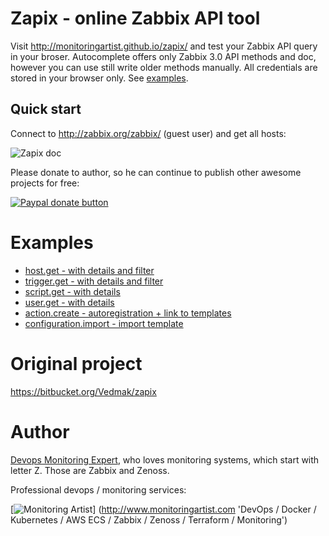 # Zapix - online Zabbix API tool

Visit http://monitoringartist.github.io/zapix/ and test your Zabbix API query
in your broser. Autocomplete offers only Zabbix 3.0 API methods and doc, however
you can use still write older methods manually. All credentials are stored in 
your browser only. See [examples](https://github.com/monitoringartist/zapix#examples).

## Quick start

Connect to http://zabbix.org/zabbix/ (guest user) and get all hosts:

![Zapix doc](https://raw.githubusercontent.com/monitoringartist/zapix/gh-pages/doc/zabbix-zapix.gif)

Please donate to author, so he can continue to publish other awesome projects 
for free:

[![Paypal donate button](http://jangaraj.com/img/github-donate-button02.png)](https://www.paypal.com/cgi-bin/webscr?cmd=_s-xclick&hosted_button_id=8LB6J222WRUZ4)

# Examples

- [host.get - with details and filter](http://monitoringartist.github.io/zapix/#apimethod=host.get&apiparams={%0A%20%20%20%20%22output%22%3A%20%22extend%22%2C%0A%20%20%20%20%22filter%22%3A%20{%0A%20%20%20%20%20%20%20%20%22host%22%3A%20[%0A%20%20%20%20%20%20%20%20%20%20%20%20%22Zabbix.org%22%2C%0A%20%20%20%20%20%20%20%20%20%20%20%20%22Linux%20server%22%0A%20%20%20%20%20%20%20%20]%0A%20%20%20%20}%0A})
- [trigger.get - with details and filter](http://monitoringartist.github.io/zapix/#apimethod=trigger.get&apiparams={%0A%20%20%20%20%22output%22%3A%20[%0A%20%20%20%20%20%20%20%20%22triggerid%22%2C%0A%20%20%20%20%20%20%20%20%22description%22%2C%0A%20%20%20%20%20%20%20%20%22priority%22%2C%0A%20%20%20%20%20%20%20%20%22error%22%0A%20%20%20%20]%2C%0A%20%20%20%20%22expandDescription%22%3A%201%2C%0A%20%20%20%20%22selectHosts%22%3A%20%22extend%22%2C%0A%20%20%20%20%22filter%22%3A%20{%0A%20%20%20%20%20%20%20%20%22value%22%3A%201%2C%0A%20%20%20%20%20%20%20%20%22status%22%3A%200%0A%20%20%20%20}%0A})
- [script.get - with details](http://monitoringartist.github.io/zapix/#apimethod=script.get&apiparams={%0A%20%20%20%20%22output%22%3A%20%22extend%22%0A})
- [user.get - with details](http://monitoringartist.github.io/zapix/#apimethod=user.get&apiparams={%0A%20%20%20%20%22output%22%3A%20%22extend%22%0A})
- [action.create - autoregistration + link to templates](http://monitoringartist.github.io/zapix/#apimethod=action.create&apiparams={%0A%20%20%20%20%22name%22%3A%20%22Auto%20registration%22%2C%0A%20%20%20%20%22eventsource%22%3A%202%2C%0A%20%20%20%20%22status%22%3A%200%2C%0A%20%20%20%20%22esc_period%22%3A%20120%2C%0A%20%20%20%20%22operations%22%3A%20[%0A%20%20%20%20%20%20%20%20{%0A%20%20%20%20%20%20%20%20%20%20%20%20%22operationtype%22%3A%206%2C%0A%20%20%20%20%20%20%20%20%20%20%20%20%22optemplate%22%3A%20[%0A%20%20%20%20%20%20%20%20%20%20%20%20%20%20%20%20{%0A%20%20%20%20%20%20%20%20%20%20%20%20%20%20%20%20%20%20%20%20%22templateid%22%3A%20%2210001%22%0A%20%20%20%20%20%20%20%20%20%20%20%20%20%20%20%20}%0A%20%20%20%20%20%20%20%20%20%20%20%20]%0A%20%20%20%20%20%20%20%20}%0A%20%20%20%20]%0A})
- [configuration.import - import template](http://monitoringartist.github.io/zapix/#apimethod=configuration.import&apiparams={%0A%20%20%20%20%22format%22%3A%20%22xml%22%2C%0A%20%20%20%20%22rules%22%3A%20{%0A%20%20%20%20%20%20%20%20%22templates%22%3A%20{%0A%20%20%20%20%20%20%20%20%20%20%20%20%22createMissing%22%3A%20true%2C%0A%20%20%20%20%20%20%20%20%20%20%20%20%22updateExisting%22%3A%20true%0A%20%20%20%20%20%20%20%20}%2C%0A%20%20%20%20%20%20%20%20%22images%22%3A%20{%0A%20%20%20%20%20%20%20%20%20%20%20%20%22createMissing%22%3A%20true%2C%0A%20%20%20%20%20%20%20%20%20%20%20%20%22updateExisting%22%3A%20true%0A%20%20%20%20%20%20%20%20}%2C%0A%20%20%20%20%20%20%20%20%22groups%22%3A%20{%0A%20%20%20%20%20%20%20%20%20%20%20%20%22createMissing%22%3A%20true%0A%20%20%20%20%20%20%20%20}%2C%0A%20%20%20%20%20%20%20%20%22triggers%22%3A%20{%0A%20%20%20%20%20%20%20%20%20%20%20%20%22createMissing%22%3A%20true%2C%0A%20%20%20%20%20%20%20%20%20%20%20%20%22updateExisting%22%3A%20true%0A%20%20%20%20%20%20%20%20}%2C%0A%20%20%20%20%20%20%20%20%22valueMaps%22%3A%20{%0A%20%20%20%20%20%20%20%20%20%20%20%20%22createMissing%22%3A%20true%2C%0A%20%20%20%20%20%20%20%20%20%20%20%20%22updateExisting%22%3A%20true%0A%20%20%20%20%20%20%20%20}%2C%0A%20%20%20%20%20%20%20%20%22hosts%22%3A%20{%0A%20%20%20%20%20%20%20%20%20%20%20%20%22createMissing%22%3A%20true%2C%0A%20%20%20%20%20%20%20%20%20%20%20%20%22updateExisting%22%3A%20true%0A%20%20%20%20%20%20%20%20}%2C%0A%20%20%20%20%20%20%20%20%22items%22%3A%20{%0A%20%20%20%20%20%20%20%20%20%20%20%20%22createMissing%22%3A%20true%2C%0A%20%20%20%20%20%20%20%20%20%20%20%20%22updateExisting%22%3A%20true%0A%20%20%20%20%20%20%20%20}%2C%0A%20%20%20%20%20%20%20%20%22maps%22%3A%20{%0A%20%20%20%20%20%20%20%20%20%20%20%20%22createMissing%22%3A%20true%2C%0A%20%20%20%20%20%20%20%20%20%20%20%20%22updateExisting%22%3A%20true%0A%20%20%20%20%20%20%20%20}%2C%0A%20%20%20%20%20%20%20%20%22screens%22%3A%20{%0A%20%20%20%20%20%20%20%20%20%20%20%20%22createMissing%22%3A%20true%2C%0A%20%20%20%20%20%20%20%20%20%20%20%20%22updateExisting%22%3A%20true%0A%20%20%20%20%20%20%20%20}%2C%0A%20%20%20%20%20%20%20%20%22templateScreens%22%3A%20{%0A%20%20%20%20%20%20%20%20%20%20%20%20%22createMissing%22%3A%20true%2C%0A%20%20%20%20%20%20%20%20%20%20%20%20%22updateExisting%22%3A%20true%0A%20%20%20%20%20%20%20%20}%2C%0A%20%20%20%20%20%20%20%20%22templateLinkage%22%3A%20{%0A%20%20%20%20%20%20%20%20%20%20%20%20%22createMissing%22%3A%20true%0A%20%20%20%20%20%20%20%20}%2C%0A%20%20%20%20%20%20%20%20%22applications%22%3A%20{%0A%20%20%20%20%20%20%20%20%20%20%20%20%22createMissing%22%3A%20true%2C%0A%20%20%20%20%20%20%20%20%20%20%20%20%22updateExisting%22%3A%20true%0A%20%20%20%20%20%20%20%20}%2C%0A%20%20%20%20%20%20%20%20%22graphs%22%3A%20{%0A%20%20%20%20%20%20%20%20%20%20%20%20%22createMissing%22%3A%20true%2C%0A%20%20%20%20%20%20%20%20%20%20%20%20%22updateExisting%22%3A%20true%0A%20%20%20%20%20%20%20%20}%2C%0A%20%20%20%20%20%20%20%20%22discoveryRules%22%3A%20{%0A%20%20%20%20%20%20%20%20%20%20%20%20%22createMissing%22%3A%20true%2C%0A%20%20%20%20%20%20%20%20%20%20%20%20%22updateExisting%22%3A%20true%0A%20%20%20%20%20%20%20%20}%0A%20%20%20%20}%2C%0A%20%20%20%20%22source%22%3A%20%22%3C%3Fxml%20version%3D\%221.0\%22%20encoding%3D\%22UTF-8\%22%3F%3E%3Czabbix_export%3E%3Cversion%3E2.0%3C%2Fversion%3E%3Cdate%3E2015-07-22T01%3A35%3A05Z%3C%2Fdate%3E%3Cgroups%3E%3Cgroup%3E%3Cname%3ETemplates%3C%2Fname%3E%3C%2Fgroup%3E%3C%2Fgroups%3E%3Ctemplates%3E%3Ctemplate%3E%3Ctemplate%3ETemplate%20App%20Docker%20-%20www.monitoringartist.com%3C%2Ftemplate%3E%3Cname%3ETemplate%20App%20Docker%20-%20www.monitoringartist.com%3C%2Fname%3E%3Cgroups%3E%3Cgroup%3E%3Cname%3ETemplates%3C%2Fname%3E%3C%2Fgroup%3E%3C%2Fgroups%3E%3Capplications%3E%3Capplication%3E%3Cname%3EDocker%3C%2Fname%3E%3C%2Fapplication%3E%3C%2Fapplications%3E%3Citems%2F%3E%3Cdiscovery_rules%3E%3Cdiscovery_rule%3E%3Cname%3ERunning%20containers%3C%2Fname%3E%3Ctype%3E0%3C%2Ftype%3E%3Csnmp_community%2F%3E%3Csnmp_oid%2F%3E%3Ckey%3Edocker.discovery%3C%2Fkey%3E%3Cdelay%3E600%3C%2Fdelay%3E%3Cstatus%3E0%3C%2Fstatus%3E%3Callowed_hosts%2F%3E%3Csnmpv3_contextname%2F%3E%3Csnmpv3_securityname%2F%3E%3Csnmpv3_securitylevel%3E0%3C%2Fsnmpv3_securitylevel%3E%3Csnmpv3_authprotocol%3E0%3C%2Fsnmpv3_authprotocol%3E%3Csnmpv3_authpassphrase%2F%3E%3Csnmpv3_privprotocol%3E0%3C%2Fsnmpv3_privprotocol%3E%3Csnmpv3_privpassphrase%2F%3E%3Cdelay_flex%2F%3E%3Cparams%2F%3E%3Cipmi_sensor%2F%3E%3Cauthtype%3E0%3C%2Fauthtype%3E%3Cusername%2F%3E%3Cpassword%2F%3E%3Cpublickey%2F%3E%3Cprivatekey%2F%3E%3Cport%2F%3E%3Cfilter%3E%3A%3C%2Ffilter%3E%3Clifetime%3E10%3C%2Flifetime%3E%3Cdescription%2F%3E%3Citem_prototypes%3E%3Citem_prototype%3E%3Cname%3EContainer%20{%23HCONTAINERID}%20is%20running%3C%2Fname%3E%3Ctype%3E0%3C%2Ftype%3E%3Csnmp_community%2F%3E%3Cmultiplier%3E0%3C%2Fmultiplier%3E%3Csnmp_oid%2F%3E%3Ckey%3Edocker.up[%2F{%23HCONTAINERID}]%3C%2Fkey%3E%3Cdelay%3E30%3C%2Fdelay%3E%3Chistory%3E90%3C%2Fhistory%3E%3Ctrends%3E365%3C%2Ftrends%3E%3Cstatus%3E0%3C%2Fstatus%3E%3Cvalue_type%3E3%3C%2Fvalue_type%3E%3Callowed_hosts%2F%3E%3Cunits%2F%3E%3Cdelta%3E0%3C%2Fdelta%3E%3Csnmpv3_contextname%2F%3E%3Csnmpv3_securityname%2F%3E%3Csnmpv3_securitylevel%3E0%3C%2Fsnmpv3_securitylevel%3E%3Csnmpv3_authprotocol%3E0%3C%2Fsnmpv3_authprotocol%3E%3Csnmpv3_authpassphrase%2F%3E%3Csnmpv3_privprotocol%3E0%3C%2Fsnmpv3_privprotocol%3E%3Csnmpv3_privpassphrase%2F%3E%3Cformula%3E1%3C%2Fformula%3E%3Cdelay_flex%2F%3E%3Cparams%2F%3E%3Cipmi_sensor%2F%3E%3Cdata_type%3E3%3C%2Fdata_type%3E%3Cauthtype%3E0%3C%2Fauthtype%3E%3Cusername%2F%3E%3Cpassword%2F%3E%3Cpublickey%2F%3E%3Cprivatekey%2F%3E%3Cport%2F%3E%3Cdescription%3ECheck%20if%20container%20is%20running%3A%26%2313%3B%201-is%20running%26%2313%3B%200-is%20not%20running%3C%2Fdescription%3E%3Cinventory_link%3E0%3C%2Finventory_link%3E%3Capplications%3E%3Capplication%3E%3Cname%3EDocker%3C%2Fname%3E%3C%2Fapplication%3E%3C%2Fapplications%3E%3Cvaluemap%3E%3Cname%3EService%20state%3C%2Fname%3E%3C%2Fvaluemap%3E%3Clogtimefmt%2F%3E%3C%2Fitem_prototype%3E%3Citem_prototype%3E%3Cname%3ECPU%20system%20time%20{%23HCONTAINERID}%3C%2Fname%3E%3Ctype%3E0%3C%2Ftype%3E%3Csnmp_community%2F%3E%3Cmultiplier%3E1%3C%2Fmultiplier%3E%3Csnmp_oid%2F%3E%3Ckey%3Edocker.cpu[%2F{%23HCONTAINERID}%2Csystem]%3C%2Fkey%3E%3Cdelay%3E30%3C%2Fdelay%3E%3Chistory%3E90%3C%2Fhistory%3E%3Ctrends%3E365%3C%2Ftrends%3E%3Cstatus%3E0%3C%2Fstatus%3E%3Cvalue_type%3E0%3C%2Fvalue_type%3E%3Callowed_hosts%2F%3E%3Cunits%3E%25%3C%2Funits%3E%3Cdelta%3E1%3C%2Fdelta%3E%3Csnmpv3_contextname%2F%3E%3Csnmpv3_securityname%2F%3E%3Csnmpv3_securitylevel%3E0%3C%2Fsnmpv3_securitylevel%3E%3Csnmpv3_authprotocol%3E0%3C%2Fsnmpv3_authprotocol%3E%3Csnmpv3_authpassphrase%2F%3E%3Csnmpv3_privprotocol%3E0%3C%2Fsnmpv3_privprotocol%3E%3Csnmpv3_privpassphrase%2F%3E%3Cformula%3E100%3C%2Fformula%3E%3Cdelay_flex%2F%3E%3Cparams%2F%3E%3Cipmi_sensor%2F%3E%3Cdata_type%3E0%3C%2Fdata_type%3E%3Cauthtype%3E0%3C%2Fauthtype%3E%3Cusername%2F%3E%3Cpassword%2F%3E%3Cpublickey%2F%3E%3Cprivatekey%2F%3E%3Cport%2F%3E%3Cdescription%2F%3E%3Cinventory_link%3E0%3C%2Finventory_link%3E%3Capplications%3E%3Capplication%3E%3Cname%3EDocker%3C%2Fname%3E%3C%2Fapplication%3E%3C%2Fapplications%3E%3Cvaluemap%2F%3E%3Clogtimefmt%2F%3E%3C%2Fitem_prototype%3E%3Citem_prototype%3E%3Cname%3ECPU%20user%20time%20{%23HCONTAINERID}%3C%2Fname%3E%3Ctype%3E0%3C%2Ftype%3E%3Csnmp_community%2F%3E%3Cmultiplier%3E1%3C%2Fmultiplier%3E%3Csnmp_oid%2F%3E%3Ckey%3Edocker.cpu[%2F{%23HCONTAINERID}%2Cuser]%3C%2Fkey%3E%3Cdelay%3E30%3C%2Fdelay%3E%3Chistory%3E90%3C%2Fhistory%3E%3Ctrends%3E365%3C%2Ftrends%3E%3Cstatus%3E0%3C%2Fstatus%3E%3Cvalue_type%3E0%3C%2Fvalue_type%3E%3Callowed_hosts%2F%3E%3Cunits%3E%25%3C%2Funits%3E%3Cdelta%3E1%3C%2Fdelta%3E%3Csnmpv3_contextname%2F%3E%3Csnmpv3_securityname%2F%3E%3Csnmpv3_securitylevel%3E0%3C%2Fsnmpv3_securitylevel%3E%3Csnmpv3_authprotocol%3E0%3C%2Fsnmpv3_authprotocol%3E%3Csnmpv3_authpassphrase%2F%3E%3Csnmpv3_privprotocol%3E0%3C%2Fsnmpv3_privprotocol%3E%3Csnmpv3_privpassphrase%2F%3E%3Cformula%3E100%3C%2Fformula%3E%3Cdelay_flex%2F%3E%3Cparams%2F%3E%3Cipmi_sensor%2F%3E%3Cdata_type%3E0%3C%2Fdata_type%3E%3Cauthtype%3E0%3C%2Fauthtype%3E%3Cusername%2F%3E%3Cpassword%2F%3E%3Cpublickey%2F%3E%3Cprivatekey%2F%3E%3Cport%2F%3E%3Cdescription%2F%3E%3Cinventory_link%3E0%3C%2Finventory_link%3E%3Capplications%3E%3Capplication%3E%3Cname%3EDocker%3C%2Fname%3E%3C%2Fapplication%3E%3C%2Fapplications%3E%3Cvaluemap%2F%3E%3Clogtimefmt%2F%3E%3C%2Fitem_prototype%3E%3Citem_prototype%3E%3Cname%3EUsed%20cache%20memory%20{%23HCONTAINERID}%3C%2Fname%3E%3Ctype%3E0%3C%2Ftype%3E%3Csnmp_community%2F%3E%3Cmultiplier%3E0%3C%2Fmultiplier%3E%3Csnmp_oid%2F%3E%3Ckey%3Edocker.mem[%2F{%23HCONTAINERID}%2Ctotal_cache]%3C%2Fkey%3E%3Cdelay%3E30%3C%2Fdelay%3E%3Chistory%3E90%3C%2Fhistory%3E%3Ctrends%3E365%3C%2Ftrends%3E%3Cstatus%3E0%3C%2Fstatus%3E%3Cvalue_type%3E3%3C%2Fvalue_type%3E%3Callowed_hosts%2F%3E%3Cunits%3EB%3C%2Funits%3E%3Cdelta%3E0%3C%2Fdelta%3E%3Csnmpv3_contextname%2F%3E%3Csnmpv3_securityname%2F%3E%3Csnmpv3_securitylevel%3E0%3C%2Fsnmpv3_securitylevel%3E%3Csnmpv3_authprotocol%3E0%3C%2Fsnmpv3_authprotocol%3E%3Csnmpv3_authpassphrase%2F%3E%3Csnmpv3_privprotocol%3E0%3C%2Fsnmpv3_privprotocol%3E%3Csnmpv3_privpassphrase%2F%3E%3Cformula%3E1%3C%2Fformula%3E%3Cdelay_flex%2F%3E%3Cparams%2F%3E%3Cipmi_sensor%2F%3E%3Cdata_type%3E0%3C%2Fdata_type%3E%3Cauthtype%3E0%3C%2Fauthtype%3E%3Cusername%2F%3E%3Cpassword%2F%3E%3Cpublickey%2F%3E%3Cprivatekey%2F%3E%3Cport%2F%3E%3Cdescription%2F%3E%3Cinventory_link%3E0%3C%2Finventory_link%3E%3Capplications%3E%3Capplication%3E%3Cname%3EDocker%3C%2Fname%3E%3C%2Fapplication%3E%3C%2Fapplications%3E%3Cvaluemap%2F%3E%3Clogtimefmt%2F%3E%3C%2Fitem_prototype%3E%3Citem_prototype%3E%3Cname%3EUsed%20RSS%20memory%20{%23HCONTAINERID}%3C%2Fname%3E%3Ctype%3E0%3C%2Ftype%3E%3Csnmp_community%2F%3E%3Cmultiplier%3E0%3C%2Fmultiplier%3E%3Csnmp_oid%2F%3E%3Ckey%3Edocker.mem[%2F{%23HCONTAINERID}%2Ctotal_rss]%3C%2Fkey%3E%3Cdelay%3E30%3C%2Fdelay%3E%3Chistory%3E90%3C%2Fhistory%3E%3Ctrends%3E365%3C%2Ftrends%3E%3Cstatus%3E0%3C%2Fstatus%3E%3Cvalue_type%3E3%3C%2Fvalue_type%3E%3Callowed_hosts%2F%3E%3Cunits%3EB%3C%2Funits%3E%3Cdelta%3E0%3C%2Fdelta%3E%3Csnmpv3_contextname%2F%3E%3Csnmpv3_securityname%2F%3E%3Csnmpv3_securitylevel%3E0%3C%2Fsnmpv3_securitylevel%3E%3Csnmpv3_authprotocol%3E0%3C%2Fsnmpv3_authprotocol%3E%3Csnmpv3_authpassphrase%2F%3E%3Csnmpv3_privprotocol%3E0%3C%2Fsnmpv3_privprotocol%3E%3Csnmpv3_privpassphrase%2F%3E%3Cformula%3E1%3C%2Fformula%3E%3Cdelay_flex%2F%3E%3Cparams%2F%3E%3Cipmi_sensor%2F%3E%3Cdata_type%3E0%3C%2Fdata_type%3E%3Cauthtype%3E0%3C%2Fauthtype%3E%3Cusername%2F%3E%3Cpassword%2F%3E%3Cpublickey%2F%3E%3Cprivatekey%2F%3E%3Cport%2F%3E%3Cdescription%2F%3E%3Cinventory_link%3E0%3C%2Finventory_link%3E%3Capplications%3E%3Capplication%3E%3Cname%3EDocker%3C%2Fname%3E%3C%2Fapplication%3E%3C%2Fapplications%3E%3Cvaluemap%2F%3E%3Clogtimefmt%2F%3E%3C%2Fitem_prototype%3E%3Citem_prototype%3E%3Cname%3EUsed%20swap%20{%23HCONTAINERID}%3C%2Fname%3E%3Ctype%3E0%3C%2Ftype%3E%3Csnmp_community%2F%3E%3Cmultiplier%3E0%3C%2Fmultiplier%3E%3Csnmp_oid%2F%3E%3Ckey%3Edocker.mem[%2F{%23HCONTAINERID}%2Ctotal_swap]%3C%2Fkey%3E%3Cdelay%3E30%3C%2Fdelay%3E%3Chistory%3E90%3C%2Fhistory%3E%3Ctrends%3E365%3C%2Ftrends%3E%3Cstatus%3E0%3C%2Fstatus%3E%3Cvalue_type%3E3%3C%2Fvalue_type%3E%3Callowed_hosts%2F%3E%3Cunits%3EB%3C%2Funits%3E%3Cdelta%3E0%3C%2Fdelta%3E%3Csnmpv3_contextname%2F%3E%3Csnmpv3_securityname%2F%3E%3Csnmpv3_securitylevel%3E0%3C%2Fsnmpv3_securitylevel%3E%3Csnmpv3_authprotocol%3E0%3C%2Fsnmpv3_authprotocol%3E%3Csnmpv3_authpassphrase%2F%3E%3Csnmpv3_privprotocol%3E0%3C%2Fsnmpv3_privprotocol%3E%3Csnmpv3_privpassphrase%2F%3E%3Cformula%3E1%3C%2Fformula%3E%3Cdelay_flex%2F%3E%3Cparams%2F%3E%3Cipmi_sensor%2F%3E%3Cdata_type%3E0%3C%2Fdata_type%3E%3Cauthtype%3E0%3C%2Fauthtype%3E%3Cusername%2F%3E%3Cpassword%2F%3E%3Cpublickey%2F%3E%3Cprivatekey%2F%3E%3Cport%2F%3E%3Cdescription%2F%3E%3Cinventory_link%3E0%3C%2Finventory_link%3E%3Capplications%3E%3Capplication%3E%3Cname%3EDocker%3C%2Fname%3E%3C%2Fapplication%3E%3C%2Fapplications%3E%3Cvaluemap%2F%3E%3Clogtimefmt%2F%3E%3C%2Fitem_prototype%3E%3C%2Fitem_prototypes%3E%3Ctrigger_prototypes%2F%3E%3Cgraph_prototypes%3E%3Cgraph_prototype%3E%3Cname%3ECPU%20utilization%20of%20{%23HCONTAINERID}%20container%3C%2Fname%3E%3Cwidth%3E900%3C%2Fwidth%3E%3Cheight%3E200%3C%2Fheight%3E%3Cyaxismin%3E0.0000%3C%2Fyaxismin%3E%3Cyaxismax%3E100.0000%3C%2Fyaxismax%3E%3Cshow_work_period%3E1%3C%2Fshow_work_period%3E%3Cshow_triggers%3E1%3C%2Fshow_triggers%3E%3Ctype%3E1%3C%2Ftype%3E%3Cshow_legend%3E1%3C%2Fshow_legend%3E%3Cshow_3d%3E0%3C%2Fshow_3d%3E%3Cpercent_left%3E0.0000%3C%2Fpercent_left%3E%3Cpercent_right%3E0.0000%3C%2Fpercent_right%3E%3Cymin_type_1%3E1%3C%2Fymin_type_1%3E%3Cymax_type_1%3E0%3C%2Fymax_type_1%3E%3Cymin_item_1%3E0%3C%2Fymin_item_1%3E%3Cymax_item_1%3E0%3C%2Fymax_item_1%3E%3Cgraph_items%3E%3Cgraph_item%3E%3Csortorder%3E0%3C%2Fsortorder%3E%3Cdrawtype%3E0%3C%2Fdrawtype%3E%3Ccolor%3E990000%3C%2Fcolor%3E%3Cyaxisside%3E0%3C%2Fyaxisside%3E%3Ccalc_fnc%3E2%3C%2Fcalc_fnc%3E%3Ctype%3E0%3C%2Ftype%3E%3Citem%3E%3Chost%3ETemplate%20App%20Docker%20-%20www.monitoringartist.com%3C%2Fhost%3E%3Ckey%3Edocker.cpu[%2F{%23HCONTAINERID}%2Csystem]%3C%2Fkey%3E%3C%2Fitem%3E%3C%2Fgraph_item%3E%3Cgraph_item%3E%3Csortorder%3E1%3C%2Fsortorder%3E%3Cdrawtype%3E0%3C%2Fdrawtype%3E%3Ccolor%3E000099%3C%2Fcolor%3E%3Cyaxisside%3E0%3C%2Fyaxisside%3E%3Ccalc_fnc%3E2%3C%2Fcalc_fnc%3E%3Ctype%3E0%3C%2Ftype%3E%3Citem%3E%3Chost%3ETemplate%20App%20Docker%20-%20www.monitoringartist.com%3C%2Fhost%3E%3Ckey%3Edocker.cpu[%2F{%23HCONTAINERID}%2Cuser]%3C%2Fkey%3E%3C%2Fitem%3E%3C%2Fgraph_item%3E%3C%2Fgraph_items%3E%3C%2Fgraph_prototype%3E%3Cgraph_prototype%3E%3Cname%3EMemory%20usage%20of%20{%23HCONTAINERID}%20container%3C%2Fname%3E%3Cwidth%3E900%3C%2Fwidth%3E%3Cheight%3E200%3C%2Fheight%3E%3Cyaxismin%3E0.0000%3C%2Fyaxismin%3E%3Cyaxismax%3E100.0000%3C%2Fyaxismax%3E%3Cshow_work_period%3E1%3C%2Fshow_work_period%3E%3Cshow_triggers%3E1%3C%2Fshow_triggers%3E%3Ctype%3E1%3C%2Ftype%3E%3Cshow_legend%3E1%3C%2Fshow_legend%3E%3Cshow_3d%3E0%3C%2Fshow_3d%3E%3Cpercent_left%3E0.0000%3C%2Fpercent_left%3E%3Cpercent_right%3E0.0000%3C%2Fpercent_right%3E%3Cymin_type_1%3E1%3C%2Fymin_type_1%3E%3Cymax_type_1%3E0%3C%2Fymax_type_1%3E%3Cymin_item_1%3E0%3C%2Fymin_item_1%3E%3Cymax_item_1%3E0%3C%2Fymax_item_1%3E%3Cgraph_items%3E%3Cgraph_item%3E%3Csortorder%3E0%3C%2Fsortorder%3E%3Cdrawtype%3E0%3C%2Fdrawtype%3E%3Ccolor%3E00C800%3C%2Fcolor%3E%3Cyaxisside%3E0%3C%2Fyaxisside%3E%3Ccalc_fnc%3E2%3C%2Fcalc_fnc%3E%3Ctype%3E0%3C%2Ftype%3E%3Citem%3E%3Chost%3ETemplate%20App%20Docker%20-%20www.monitoringartist.com%3C%2Fhost%3E%3Ckey%3Edocker.mem[%2F{%23HCONTAINERID}%2Ctotal_cache]%3C%2Fkey%3E%3C%2Fitem%3E%3C%2Fgraph_item%3E%3Cgraph_item%3E%3Csortorder%3E1%3C%2Fsortorder%3E%3Cdrawtype%3E0%3C%2Fdrawtype%3E%3Ccolor%3E0000C8%3C%2Fcolor%3E%3Cyaxisside%3E0%3C%2Fyaxisside%3E%3Ccalc_fnc%3E2%3C%2Fcalc_fnc%3E%3Ctype%3E0%3C%2Ftype%3E%3Citem%3E%3Chost%3ETemplate%20App%20Docker%20-%20www.monitoringartist.com%3C%2Fhost%3E%3Ckey%3Edocker.mem[%2F{%23HCONTAINERID}%2Ctotal_rss]%3C%2Fkey%3E%3C%2Fitem%3E%3C%2Fgraph_item%3E%3Cgraph_item%3E%3Csortorder%3E2%3C%2Fsortorder%3E%3Cdrawtype%3E0%3C%2Fdrawtype%3E%3Ccolor%3EEE0000%3C%2Fcolor%3E%3Cyaxisside%3E0%3C%2Fyaxisside%3E%3Ccalc_fnc%3E2%3C%2Fcalc_fnc%3E%3Ctype%3E0%3C%2Ftype%3E%3Citem%3E%3Chost%3ETemplate%20App%20Docker%20-%20www.monitoringartist.com%3C%2Fhost%3E%3Ckey%3Edocker.mem[%2F{%23HCONTAINERID}%2Ctotal_swap]%3C%2Fkey%3E%3C%2Fitem%3E%3C%2Fgraph_item%3E%3C%2Fgraph_items%3E%3C%2Fgraph_prototype%3E%3Cgraph_prototype%3E%3Cname%3EState%20of%20{%23HCONTAINERID}%20container%3C%2Fname%3E%3Cwidth%3E900%3C%2Fwidth%3E%3Cheight%3E200%3C%2Fheight%3E%3Cyaxismin%3E0.0000%3C%2Fyaxismin%3E%3Cyaxismax%3E100.0000%3C%2Fyaxismax%3E%3Cshow_work_period%3E1%3C%2Fshow_work_period%3E%3Cshow_triggers%3E1%3C%2Fshow_triggers%3E%3Ctype%3E0%3C%2Ftype%3E%3Cshow_legend%3E1%3C%2Fshow_legend%3E%3Cshow_3d%3E0%3C%2Fshow_3d%3E%3Cpercent_left%3E0.0000%3C%2Fpercent_left%3E%3Cpercent_right%3E0.0000%3C%2Fpercent_right%3E%3Cymin_type_1%3E1%3C%2Fymin_type_1%3E%3Cymax_type_1%3E0%3C%2Fymax_type_1%3E%3Cymin_item_1%3E0%3C%2Fymin_item_1%3E%3Cymax_item_1%3E0%3C%2Fymax_item_1%3E%3Cgraph_items%3E%3Cgraph_item%3E%3Csortorder%3E0%3C%2Fsortorder%3E%3Cdrawtype%3E0%3C%2Fdrawtype%3E%3Ccolor%3E000088%3C%2Fcolor%3E%3Cyaxisside%3E0%3C%2Fyaxisside%3E%3Ccalc_fnc%3E2%3C%2Fcalc_fnc%3E%3Ctype%3E0%3C%2Ftype%3E%3Citem%3E%3Chost%3ETemplate%20App%20Docker%20-%20www.monitoringartist.com%3C%2Fhost%3E%3Ckey%3Edocker.up[%2F{%23HCONTAINERID}]%3C%2Fkey%3E%3C%2Fitem%3E%3C%2Fgraph_item%3E%3C%2Fgraph_items%3E%3C%2Fgraph_prototype%3E%3C%2Fgraph_prototypes%3E%3Chost_prototypes%2F%3E%3C%2Fdiscovery_rule%3E%3C%2Fdiscovery_rules%3E%3Cmacros%2F%3E%3Ctemplates%2F%3E%3Cscreens%2F%3E%3C%2Ftemplate%3E%3C%2Ftemplates%3E%3C%2Fzabbix_export%3E%22%0A})

# Original project

https://bitbucket.org/Vedmak/zapix

# Author

[Devops Monitoring Expert](http://www.jangaraj.com 'DevOps / Docker / Kubernetes / AWS ECS / Zabbix / Zenoss / Terraform / Monitoring'),
who loves monitoring systems, which start with letter Z. Those are Zabbix and Zenoss.

Professional devops / monitoring services:

[![Monitoring Artist](http://monitoringartist.com/img/github-monitoring-artist-logo.jpg)]
(http://www.monitoringartist.com 'DevOps / Docker / Kubernetes / AWS ECS / Zabbix / Zenoss / Terraform / Monitoring')
